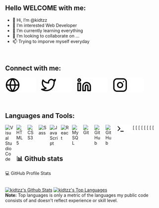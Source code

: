 
## Hello WELCOME with me:

- 👋 Hi, I’m @kidtzz
- 👀 I’m interested Web Developer
- 🌱 I’m currently learning everything
- 💞️ I’m looking to collaborate on ...
- 📫 Trying to imporve myself everyday

<!---
kidtzz/kidtzz is a ✨ special ✨ repository because its `README.md` (this file) appears on your GitHub profile.
You can click the Preview link to take a look at your changes.
--->

<br>

## Connect with me:

[![website](./img/globe-light.svg)](https://kidtzz.github.io/1/portofolio.html#gh-light-mode-only)
[![website](./img/globe-dark.svg)](https://kidtzz.github.io/1/portofolio.html#gh-dark-mode-only)
&nbsp;&nbsp;
[![website](./img/twitter-light.svg)](https://twitter.com/bang16079328?t=BQQmRN5WqhC-wxzqgJKnRA&s=09#gh-light-mode-only)
[![website](./img/twitter-dark.svg)](https://twitter.com/bang16079328?t=BQQmRN5WqhC-wxzqgJKnRA&s=09#gh-dark-mode-only)
&nbsp;&nbsp;
[![website](./img/linkedin-light.svg)](https://www.linkedin.com/in/bangkit-prasetyo-348035201/#gh-light-mode-only)
[![website](./img/linkedin-dark.svg)](https://www.linkedin.com/in/bangkit-prasetyo-348035201/#gh-dark-mode-only)
&nbsp;&nbsp;
[![website](./img/instagram-light.svg)](https://www.instagram.com/arch_kidtz/#gh-light-mode-only)
[![website](./img/instagram-dark.svg)](https://www.instagram.com/arch_kidtz/#gh-dark-mode-only)

<br>

## Languages and Tools:

[<img align="left" alt="Visual Studio Code" width="26px" src="https://cdn.jsdelivr.net/gh/devicons/devicon/icons/vscode/vscode-original.svg" style="padding-right:10px;" />
[<img align="left" alt="HTML5" width="26px" src="https://cdn.jsdelivr.net/gh/devicons/devicon/icons/html5/html5-original.svg" style="padding-right:10px;" />
[<img align="left" alt="CSS3" width="26px" src="https://cdn.jsdelivr.net/gh/devicons/devicon/icons/css3/css3-original.svg" style="padding-right:10px;" />
[<img align="left" alt="Sass" width="26px" src="https://cdn.jsdelivr.net/gh/devicons/devicon/icons/sass/sass-original.svg" style="padding-right:10px;" />
[<img align="left" alt="JavaScript" width="26px" src="https://cdn.jsdelivr.net/gh/devicons/devicon/icons/javascript/javascript-original.svg" style="padding-right:10px;" />
[<img align="left" alt="React" width="26px" src="https://cdn.jsdelivr.net/gh/devicons/devicon/icons/react/react-original.svg" style="padding-right:10px;" />
[<img align="left" alt="MySQL" width="26px" src="https://cdn.jsdelivr.net/gh/devicons/devicon/icons/mysql/mysql-original.svg" style="padding-right:10px;" />
[<img align="left" alt="Git" width="26px" src="https://cdn.jsdelivr.net/gh/devicons/devicon/icons/git/git-original.svg" style="padding-right:10px;" />
[<img align="left" alt="GitHub" width="26px" src="https://user-images.githubusercontent.com/3369400/139447912-e0f43f33-6d9f-45f8-be46-2df5bbc91289.png" style="padding-right:10px;" />](https://www.youtube.com/playlist?list=PLkwxH9e_vrAJ0WbEsFA9W3I1W-g_BTsbt#gh-dark-mode-only)
[<img align="left" alt="GitHub" width="26px" src="https://user-images.githubusercontent.com/3369400/139448065-39a229ba-4b06-434b-bc67-616e2ed80c8f.png" style="padding-right:10px;" />](https://www.youtube.com/playlist?list=PLkwxH9e_vrAJ0WbEsFA9W3I1W-g_BTsbt#gh-light-mode-only)
[<img align="left" alt="Terminal" width="26px" src="./img/terminal-light.svg" />](https://www.youtube.com/playlist?list=PLkwxH9e_vrAJ0WbEsFA9W3I1W-g_BTsbt#gh-light-mode-only)
[<img align="left" alt="Terminal" width="26px" src="./img/terminal-dark.svg" />](https://www.youtube.com/playlist?list=PLkwxH9e_vrAJ0WbEsFA9W3I1W-g_BTsbt#gh-dark-mode-only)



<br>
<br>


## 📊 Github stats

  <summary>💻 GitHub Profile Stats</summary>
  <br/>

<a href="https://github.com/kidtzz/github-readme-stats"><img alt="kidtzz's Github Stats" src="https://github-readme-stats.vercel.app/api?username=kidtzz&show_icons=true&theme=calm" height="192px"/></a>
  <a href="https://github.com/kidtzz/github-readme-stats"><img alt="kidtzz's Top Languages" src="https://github-readme-stats.vercel.app/api/top-langs/?username=kidtzz&layout=compact" height="192px"/></a>
  <br/>
  <b>Note:</b> Top languages is only a metric of the languages my public code consists of and doesn't reflect experience or skill level.
<br>
<br>
